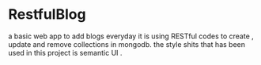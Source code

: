 # RestfulBlog
a basic web app to add blogs everyday
it is using RESTful codes to create , update and remove collections in mongodb.
the style shits that has been used in this project is semantic UI .
